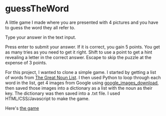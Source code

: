 # guessTheWord
A little game I made where you are presented with 4 pictures and you have to guess the word they all refer to.

Type your answer in the text input.

Press enter to submit your answer. If it is correct, you gain 5 points. You get as many tries as you need to get it right.
Shift to use a point to get a hint revealing a letter in the correct answer.
Escape to skip the puzzle at the expense of 3 points.


For this project, I wanted to clone a simple game.
I started by getting a list of words from [The Great Noun List](http://www.desiquintans.com/downloads/nounlist/nounlist.txt).
I then used Python to loop through each word in the list, get 4 images from Google using [google_images_download](https://github.com/hardikvasa/google-images-download), then saved those images into a dictionary as a list with the noun as their key.
The dictionary was then saved into a .txt file.
I used HTML/CSS/Javascript to make the game.


Here's [the game](https://mygonia.github.io/guessTheWord/guessTheWord.html)
